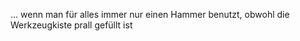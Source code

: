 ---
---
... wenn man für alles immer nur einen Hammer benutzt, obwohl die Werkzeugkiste 
prall gefüllt ist
